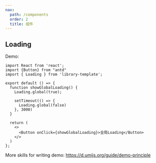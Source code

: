 ```yaml
---
nav:
  path: /components
  order: 2
  title: 组件
---
```


## Loading

Demo:

```tsx
import React from 'react';
import {Button} from "antd"
import { Loading } from 'library-template';

export default () => {
  function showGlobalLoading() {
    Loading.global(true);

    setTimeout(() => {
      Loading.global(false)
    }, 3000)
  }

  return (
    <>
      <Button onClick={showGlobalLoading}>全局Loading</Button>
    </>
  )
};
```

More skills for writing demo: https://d.umijs.org/guide/demo-principle
